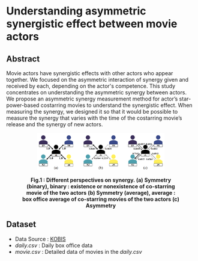# Understanding asymmetric synergistic effect between movie actors

## Abstract
Movie actors have synergistic effects with other actors who appear together.
We focused on the asymmetric interaction of synergy given and received by each, depending on the actor's competence.
This study concentrates on understanding the asymmetric synergy between actors.
We propose an asymmetric synergy measurement method for actor’s star-power-based costarring movies to understand the synergistic effect.
When measuring the synergy, we designed it so that it would be possible to measure the synergy that varies with the time of the costarring movie’s release and the synergy of new actors. 

<figure>
  <p align="center">
    <img src="fig1.png" alt="Trulli" style="width:80%">
    <figcaption align = "center"><b>Fig.1 : Different perspectives on synergy. (a) Symmetry (binary), binary : existence or nonexistence of co-starring movie of the two actors (b) Symmetry (average), average : box office average of co-starring movies of the two actors (c) Asymmetry</b></figcaption>
  </p>
</figure>

## Dataset
- Data Source : [KOBIS](https://www.kobis.or.kr)
- *daily.csv* : Daily box office data
- *movie.csv* : Detailed data of movies in the *daily.csv*
